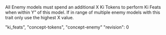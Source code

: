 All Enemy models must spend an additional X Ki Tokens to perform Ki Feats when within Y” of this model.
If in range of multiple enemy models with this trait only use the highest X value.

"ki_feats", "concept-tokens", "concept-enemy"
"revision": 0